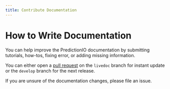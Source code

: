 ```yaml
---
title: Contribute Documentation
---
```


# How to Write Documentation

You can help improve the PredictionIO documentation by submitting tutorials,
how-tos, fixing error, or adding missing information.

You can either open a [pull
request](https://help.github.com/articles/creating-a-pull-request/) on the
`livedoc` branch for instant update or the `develop` branch for the next
release.

If you are unsure of the documentation changes, please file an issue.